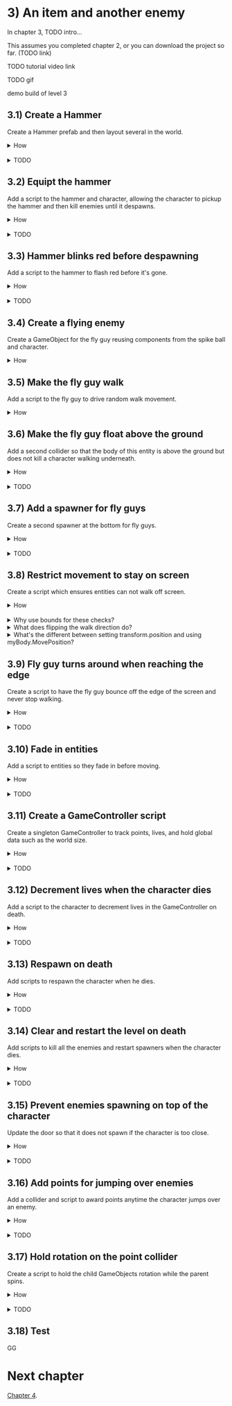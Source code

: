 # 3) An item and another enemy

In chapter 3, TODO intro...

This assumes you completed chapter 2, or you can download the project so far. (TODO link)

TODO tutorial video link

TODO gif

demo build of level 3



## 3.1) Create a Hammer

Create a Hammer prefab and then layout several in the world.

<details><summary>How</summary>

 - Change the sprite's pivot to Bottom. We are using **Hammer**.
 - Add to the world and scale (to about .2).
 - Add a PolygonCollider2D.

<img src="http://i.imgur.com/mfrIum0.png" width=300px /> 

 - Check Is Trigger.
 - Create a prefab.
 - Add several Hammers and lay them out for the level.

<hr></details><br>
<details><summary>TODO</summary>

TODO

<hr></details>




## 3.2) Equipt the hammer

Add a script to the hammer and character, allowing the character to pickup the hammer and then kill enemies until it despawns.

<details><summary>How</summary>

 - Create script Code/Components/Weapons/**WeaponHolder**:

```csharp
using UnityEngine;

public class WeaponHolder : MonoBehaviour
{
  public GameObject currentWeapon;
}
```

 - Add it to the character.
 - Create script Code/Components/Weapon/**Hammer**:

```csharp
using UnityEngine;

public class Hammer : MonoBehaviour
{
  [SerializeField]
  Vector2 positionWhenEquipt = new Vector2(.214f, .17f);

  [SerializeField]
  Vector3 rotationWhenEquiptInEuler = new Vector3(0, 0, -90);

  [SerializeField]
  MonoBehaviour[] componentListToEnableOnEquipt;

  WeaponHolder currentHolder;

  protected void OnDestroy()
  {
    if(currentHolder != null)
    {
      currentHolder.currentWeapon = null;
    }
  }

  protected void OnTriggerEnter2D(
    Collider2D collision)
  {
    WeaponHolder holder = collision.GetComponent<WeaponHolder>();
    if(holder != null && currentHolder == null && holder.currentWeapon == null)
    {
      currentHolder = holder;
      currentHolder.currentWeapon = gameObject;

      transform.SetParent(currentHolder.transform);
      transform.localPosition = positionWhenEquipt;
      transform.localRotation = Quaternion.Euler(rotationWhenEquiptInEuler);

      for(int i = 0; i < componentListToEnableOnEquipt.Length; i++)
      {
        MonoBehaviour component = componentListToEnableOnEquipt[i];
        component.enabled = true;
      }
    }
  }
}
```

 - Add it to the Hammer prefab.
 - Add SuicideIn, disable the component.
 - Add KillOnContactWith configured for layer 'Enemy', disable the component.
 - Under Hammer components to enable, add SuicideIn and KillOnContactWith.
 - Select the spike ball prefab, add DeathEffectSpawn and configure it to use the explosion prefab.

<hr></details><br>
<details><summary>TODO</summary>

TODO

<hr></details>


## 3.3) Hammer blinks red before despawning

Add a script to the hammer to flash red before it's gone.


<details><summary>How</summary>

 - Create script Code/Components/Death/**DeathEffectFlash**:

```csharp
using System.Collections;
using UnityEngine;

public class DeathEffectFlash : DeathEffect
{
  [SerializeField]
  float lengthBeforeFlash = 7;

  [SerializeField]
  float lengthToFlashFor = 5;

  [SerializeField]
  float timePerColorChange = .75f;

  [SerializeField]
  float colorChangeTimeFactorPerFlash = .85f;

  public override float timeUntilObjectMayBeDestroyed
  {
    get
    {
      return lengthBeforeFlash + lengthToFlashFor;
    }
  }

  public override void PlayDeathEffects()
  {
    StartCoroutine(FlashToDeath());
  }

  IEnumerator FlashToDeath()
  {
    yield return new WaitForSeconds(lengthBeforeFlash);

    SpriteRenderer[] spriteList = GetComponentsInChildren<SpriteRenderer>();
    float timePassed = 0;
    bool isRed = false;
    while(timePassed < lengthToFlashFor)
    {
      spriteList.SetColor(isRed ? Color.red : Color.white);
      isRed = !isRed;

      yield return new WaitForSeconds(timePerColorChange);
      timePerColorChange = Mathf.Max(Time.deltaTime, timePerColorChange);
      timePassed += timePerColorChange;
      timePerColorChange *= colorChangeTimeFactorPerFlash;
    }
  }
}
```

 - Add it to the hammer prefab (will automatically add a DeathEffectManager).

<hr></details><br>
<details><summary>TODO</summary>

TODO

<hr></details>

## 3.4) Create a flying enemy

Create a GameObject for the fly guy reusing components from the spike ball and character.  

<details><summary>How</summary>

 - Select **spritesheet_jumper_30**, **84**, and **90** and drag them into the Hierarchy, creating Assets/Animations/**FlyGuyWalk**.
 - Set Order in Layer to 1.
 - Add it to a parent GameObject named "FlyGuy".
 - Set the Layer for FlyGuy to 'Enemy'.
 - Add a Rigidbody2D and freeze the Z rotation.
 - Add a CapsuleCollider2D and adjust the size.

<img src="http://i.imgur.com/d1lxoEj.png" width=150px />

 - Add WalkMovement.
 - Add DeathEffectSpawn and configure it to use the explosion prefab.
 - Add KillOnContactWith and set the layermask to Player.

</details>


## 3.5) Make the fly guy walk

Add a script to the fly guy to drive random walk movement.

<details><summary>How</summary>

 - Create script Code/Compenents/Movement/**WanderWalkController**:

```csharp
using System.Collections;
using UnityEngine;

[RequireComponent(typeof(WalkMovement))]
public class WanderWalkController : MonoBehaviour
{
  [SerializeField]
  float timeBeforeFirstWander = 10;

  [SerializeField]
  float minTimeBetweenReconsideringDirection = 1;

  [SerializeField]
  float maxTimeBetweenReconsideringDirection = 10;

  WalkMovement walkMovement;

  protected void Awake()
  {
    walkMovement = GetComponent<WalkMovement>();
  }

  protected void Start()
  {
    StartCoroutine(Wander());
  }

  IEnumerator Wander()
  {
    walkMovement.desiredWalkDirection = 1;
    yield return new WaitForSeconds(timeBeforeFirstWander);

    while(true)
    {
      SelectARandomWalkDirection();
      float timeToSleep = UnityEngine.Random.Range(
        minTimeBetweenReconsideringDirection,
        maxTimeBetweenReconsideringDirection);
      yield return new WaitForSeconds(timeToSleep);
    }
  }

  void SelectARandomWalkDirection()
  {
    walkMovement.desiredWalkDirection
      = UnityEngine.Random.value <= .5f ? 1 : -1;
  }
}
```

 - Add WanderWalkController to the FlyGuy.

</details>


## 3.6) Make the fly guy float above the ground

Add a second collider so that the body of this entity is above the ground but does not kill a character walking underneath.

<details><summary>How</summary>

 - Add an empty GameObject as a child under the FlyGuy.  Name it "Feet".
 - Create a Layer for "Feet" and assign it to the Feet GameObject.
 - Update the Physics 2D collision matrix to disable Feet / Player, Feet / Enemy, and Feet / Feet collisions.
 - Add a CircleCollider2D to the Feet and size and position it below the body.

<img src="http://i.imgur.com/VMPqiFE.png" width=300px />


<hr></details><br>
<details><summary>TODO</summary>

TODO

<hr></details>

## 3.7) Add a spawner for fly guys

Create a second spawner at the bottom for fly guys.


<details><summary>How</summary>

 - Drag in **spritesheet_tiles_43** and then drag in **47**, add them to a parent named "Door".
 - Set Order in Layer to -2.
 - Scale up the size of the door to about (1.5, 1.5, 1.5).
 - Move the door to the bottom left of the level and position its Y so that the midpoint of the Door approximitally aligns with the midpoint of the FlyGuy (at the height we would want it to spawn).

<img src="http://i.imgur.com/EjVJkZ4.gif" width=300px />

 - Move the sprite for the top into position, then vertex snap the bottom.

<img src="http://i.imgur.com/SF57oFs.gif" width=150px />

 - Create a prefab for 'FlyGuy' and delete the GameObject.
 - Add Spawner to the door and assign FlyGuy as the thing to spawn.
 - Change the initial wait time to 10.

<hr></details><br>
<details><summary>TODO</summary>

TODO

<hr></details>


## 3.8) Restrict movement to stay on screen

Create a script which ensures entities can not walk off screen.

<details><summary>How</summary>

 - Create script Code/Components/Movement/**KeepOnScreen**:

```csharp
using System;
using UnityEngine;

[RequireComponent(typeof(Rigidbody2D))]
public class KeepOnScreen : MonoBehaviour
{
  Rigidbody2D myBody;

  public event Action onAttemptToLeaveScreen;

  protected void Awake()
  {
    myBody = GetComponent<Rigidbody2D>();
    Debug.Assert(myBody != null);
  }

  protected void Update()
  {
    Bounds screenBounds = GameController.instance.screenBounds;
    if(screenBounds.Contains(transform.position) == false)
    {
      transform.position =
        screenBounds.ClosestPoint(transform.position);
      if(onAttemptToLeaveScreen != null)
      {
        onAttemptToLeaveScreen();
      }
    }
  }
}
```

 - Add it to the character and fly guy prefabs.

<hr></details><br>
<details><summary>Why use bounds for these checks?</summary>

There are a few ways you could check for an entity walking off the edge of the screen.  I choose to use the Unity bounds struct because it has methods which make the rest of this component easy.  Specifically:

 - Contains: Check if the current position is on the screen.
 - ClosestPoint: Return the closest point on screen for the character, used when he is off-screen to teleport him back.

</details>

<details><summary>What does flipping the walk direction do?</summary>

Each frame the PlayerController sets the walk direction without consider the previous value.  So flipping the walk direction here is promptly overwritten by the PlayerController - resulting in little or no impact to movement in the game.

We included this logic because not all controllers are going to work the same way.  Later in the tutorial we will be adding another entity that uses WalkMovement by only setting desiredWalkDirection periodically.  For that entity, flipping the direction will cause the entity to bounce off the side of the screen and walk the other way.

This logic doesn't impact the character but it's not harmful either and it fits with the theme of this component, enabling reuse.

</details>

<details><summary>What's the different between setting transform.position and using myBody.MovePosition?</summary>

Updates to the Transform directly will teleport your character immediatelly and bypass all physics logic.  

Using the rigidbody.MovePosition method will smoothly transition the object to its new postion.  It's very fast, but if you try this and watch closely, MovePosition is animating a few frames on the way to the target position instead of going there immediatelly.

We are not suggesting one approach should always be used over the other - consider the use case and how you want your game to feel, sometimes teleporting is exactly the feature you're looking for.  

Be careful when you change position using either of these methods as opposed to using forces on the rigidbody.  It's possible that you teleport right into the middle of another object.  The next frame, Unity will try to react to that collision state and this may result in objects popping out in strange ways.

In this component we are setting transform.position for the teleport effect.  If rigidbody.MovePosition was used instead, occasionally issues would arrise as MovePosition competes with other forces on the object.

</details>

## 3.9) Fly guy turns around when reaching the edge

Create a script to have the fly guy bounce off the edge of the screen and never stop walking.

<details><summary>How</summary>

 - Create script Code/Components/Movement/**BounceOffScreenEdges**:

```csharp
using System;
using System.Collections.Generic;
using System.Runtime.Serialization;
using UnityEngine;

[RequireComponent(typeof(KeepOnScreen))]
[RequireComponent(typeof(WalkMovement))]
public class BounceOffScreenEdges : MonoBehaviour
{
  WalkMovement walkMovement;

  protected void Awake()
  {
    walkMovement = GetComponent<WalkMovement>();
    Debug.Assert(walkMovement != null);
  }

  protected void Start()
  {
    KeepOnScreen keepOnScreen = GetComponent<KeepOnScreen>();
    keepOnScreen.onAttemptToLeaveScreen 
      += KeepOnScreen_onAttemptToLeaveScreen;
  }

  void KeepOnScreen_onAttemptToLeaveScreen()
  {
    walkMovement.desiredWalkDirection
      = -walkMovement.desiredWalkDirection;
  }
}
```

 - Add it to the fly guy prefab.

<hr></details><br>
<details><summary>TODO</summary>

TODO

<hr></details>

## 3.10) Fade in entities

Add a script to entities so they fade in before moving.

<details><summary>How</summary>

 - Create a script **SpriteExtensions** under Assets/Code/Utils and paste the following:

```csharp
using UnityEngine;

public static class SpriteExtensions
{
  public static void SetColor(
    this SpriteRenderer[] spriteList,
    Color color)
  {
    for(int i = 0; i < spriteList.Length; i++)
    {
      SpriteRenderer sprite = spriteList[i];
      sprite.color = color;
    }
  }

  public static void SetAlpha(
    this SpriteRenderer[] spriteList,
    float alpha)
  {
    for(int i = 0; i < spriteList.Length; i++)
    {
      SpriteRenderer sprite = spriteList[i];
      Color originalColor = sprite.color;
      sprite.color = new Color(originalColor.r, originalColor.g, originalColor.b, alpha);
    }
  }
}
```

 - Create a script **FadeInThenEnable** under Assets/Code/Compenents/Life and paste the following:

```csharp
using System.Collections;
using UnityEngine;

public class FadeInThenEnable : MonoBehaviour
{
  [SerializeField]
  float timeTillEnabled;

  [SerializeField]
  MonoBehaviour[] componentsToEnable;

  protected void Start()
  {
    StartCoroutine(FadeIn());
  }

  IEnumerator FadeIn()
  {
    SpriteRenderer[] spriteList
      = gameObject.GetComponentsInChildren<SpriteRenderer>();

    float timePassed = 0;
    while(timePassed < timeTillEnabled)
    {
      float percentComplete = timePassed / timeTillEnabled;
      spriteList.SetAlpha(percentComplete);

      yield return 0;

      timePassed += Time.deltaTime;
    }
    spriteList.SetAlpha(1);

    for(int i = 0; i < componentsToEnable.Length; i++)
    {
      MonoBehaviour component = componentsToEnable[i];
      component.enabled = true;
    }
  }
}
```

 - Add FadeInThenEnable to the character.
 - Disable the character's PlayerController.

<img src="http://i.imgur.com/5WtzPmv.png" width=300px />

 - Configure FadeInThenEnable:
   - Add 1 entry to the Components to Enable list.
   - Drag/drop the PlayerController into the list.

<img src="http://i.imgur.com/hrXMt1f.gif" width=300px />

 - Add FadeInThenEnable to the fly guy prefab, disabling the WanderWalkController and assigning that to the Components to Enable list.
 - Add FadeInThenEnable to the hammer prefab, nothing needed in the to enable list.

<hr></details><br>
<details><summary>TODO</summary>

TODO

<hr></details>


## 3.11) Create a GameController script

Create a singleton GameController to track points, lives, and hold global data such as the world size.

<details><summary>How</summary>

 - Create a script **GameController** under Assets/Code/Compenents/Controllers and paste the following:

```csharp
using System;
using UnityEngine;
using UnityEngine.SceneManagement;

public class GameController : MonoBehaviour
{
  public static GameController instance;

  public event Action onLifeCounterChange;

  [SerializeField] 
  int _lifeCounter = 3; 

  public int lifeCounter
  {
    get
    {
      return _lifeCounter;
    }
    set
    {
      _lifeCounter = value;
      if(onLifeCounterChange != null)
      {
        onLifeCounterChange();
      }
    }
  }

  int originalLifeCount;

  public int points;

  public Bounds screenBounds
  {
    get; private set;
  }

  protected void Awake()
  {
    Debug.Assert(lifeCounter > 0);

    if(instance != null)
    {
      Destroy(gameObject);
      return;
    }

    instance = this;
    originalLifeCount = lifeCounter;

    Camera camera = Camera.main;
    Vector2 screenSize = new Vector2(
      (float)Screen.width / Screen.height,
      1);
    screenSize *= camera.orthographicSize * 2;
    screenBounds = new Bounds(
      (Vector2)camera.transform.position,
      screenSize);

    DontDestroyOnLoad(gameObject);

    SceneManager.sceneLoaded += SceneManager_sceneLoaded;

    Debug.Assert(originalLifeCount > 0);
    Debug.Assert(screenBounds.size.magnitude > 0);
  }

  void SceneManager_sceneLoaded(
    Scene scene,
    LoadSceneMode loadMode)
  {
    if(scene.name == "MainMenu")
    {
      Reset();
    }
  }

  void Reset()
  {
    lifeCounter = originalLifeCount;
    points = 0;

    Debug.Assert(lifeCounter > 0);
  }
}
```

  - Create a new GameObject named "GameController" and add the 'GameController' component.

<hr></details><br>
<details><summary>TODO</summary>

TODO

Moves the GameObject to a DontDestroyOnLoad section in the Hierarchy.

<hr></details>


## 3.12) Decrement lives when the character dies

Add a script to the character to decrement lives in the GameController on death.

<details><summary>How</summary>

 - Create a script **DeathEffectDecrementLives** under Assets/Code/Compenents/Death and paste the following:

```csharp
public class DeathEffectDecrementLives : DeathEffect
{
  public override float timeUntilObjectMayBeDestroyed
  {
    get
    {
      return 0;
    }
  }

  public override void PlayDeathEffects()
  {
    GameController.instance.lifeCounter--;
  }
}
```

 - Add it to the character.

<hr></details><br>
<details><summary>TODO</summary>

To test, look at the life count go down in the GameController component.

<hr></details>


## 3.13) Respawn on death

Add scripts to respawn the character when he dies.

<details><summary>How</summary>

 - Create a script **ICareWhenPlayerDies** under Assets/Code/Compenents/Death and paste the following:

```csharp
public interface ICareWhenPlayerDies
{
  void OnPlayerDeath();
}
```
 - Create a script **LevelManager** under Assets/Code/Compenents/Controllers and paste the following:

```csharp
using System.Collections;
using UnityEngine;
using UnityEngine.SceneManagement;

public class LevelManager : MonoBehaviour
{
  [SerializeField]
  GameObject playerPrefab;

  protected bool isGameOver;
  
  protected void Start()
  {
    GameController.instance.onLifeCounterChange 
      += Instance_onLifeCounterChange;
    Instantiate(playerPrefab);
  }

  protected void OnDestroy()
  {
    GameController.instance.onLifeCounterChange 
      -= Instance_onLifeCounterChange;
  }

  void Instance_onLifeCounterChange()
  {
    if(isGameOver)
    {
      return;
    }

    if(GameController.instance.lifeCounter <= 0)
    {
      isGameOver = true;
      YouLose();
    }
    else
    {
      RestartLevel();
    }
  }

  public virtual void YouWin()
  {
    if(isGameOver == true)
    { 
      return;
    }

    isGameOver = true;
  }

  void RestartLevel()
  {
    GameObject[] gameObjectList = GameObject.FindObjectsOfType<GameObject>();
    for(int i = 0; i < gameObjectList.Length; i++)
    {
      ICareWhenPlayerDies[] careList = gameObjectList[i].GetComponents<ICareWhenPlayerDies>();
      for(int j = 0; j < careList.Length; j++)
      {
        ICareWhenPlayerDies care = careList[j];
        care.OnPlayerDeath();
      }
    }
    Instantiate(playerPrefab);
  }
  
  void YouLose()
  {
    // TODO
  }
}
```

 - Add GameObject for LevelManager.
 - Position the character over the door.
 - Create a prefab for the character, and delete the GameObject.
 - In the LevelManager, assign the character prefab.

<hr></details><br>
<details><summary>TODO</summary>

TODO

<hr></details>


## 3.14) Clear and restart the level on death

Add scripts to kill all the enemies and restart spawners when the character dies.

<details><summary>How</summary>

 - Create a script **SuicideWhenPlayerDies** under Assets/Code/Utils and paste the following:

```csharp
using UnityEngine;

public class SuicideWhenPlayerDies : MonoBehaviour, ICareWhenPlayerDies
{
  void ICareWhenPlayerDies.OnPlayerDeath()
  { 
    Destroy(gameObject);
  }
}
```

 - Add SuicideWhenPlayerDies to the fly guy and the spike ball prefabs.
 - Update the 'Spawner' script as follows (or copy/paste TODO link):

<details><summary>Existing code</summary>

```csharp
using System;
using System.Collections;
using UnityEngine;

/// <summary>
/// Instantiates a prefab at this object's location 
/// periodically.
/// </summary>
public class Spawner : MonoBehaviour
```

</details>

```csharp
  , ICareWhenPlayerDies 
```

<details><summary>Existing code</summary>

```csharp
{
  [SerializeField]
  GameObject thingToSpawn;

  [SerializeField]
  float initialWaitTime = 2;

  [SerializeField]
  float minTimeBetweenSpawns = .5f;

  [SerializeField]
  float maxTimeBetweenSpawns = 10;

  protected void Start()
  {
    StartCoroutine(SpawnEnemies());
  }
```

</details>

```csharp
  void ICareWhenPlayerDies.OnPlayerDeath() 
  {
    StopAllCoroutines();
    StartCoroutine(SpawnEnemies());
  }
```

<details><summary>Existing code</summary>

```csharp
  IEnumerator SpawnEnemies()
  {
    Debug.Assert(thingToSpawn != null);
    Debug.Assert(initialWaitTime >= 0);
    Debug.Assert(minTimeBetweenSpawns >= 0);
    Debug.Assert(
      maxTimeBetweenSpawns >= minTimeBetweenSpawns);

    yield return new WaitForSeconds(initialWaitTime);

    while(true)
    {
      Instantiate(
        thingToSpawn, 
        transform.position, 
        Quaternion.identity);

      float sleepTime = UnityEngine.Random.Range(
        minTimeBetweenSpawns, 
        maxTimeBetweenSpawns);
      yield return new WaitForSeconds(sleepTime);
    }
  }
}
```

</details>

<hr></details><br>
<details><summary>TODO</summary>

TODO

<hr></details>








## 3.15) Prevent enemies spawning on top of the character

Update the door so that it does not spawn if the character is too close.

<details><summary>How</summary>

 - Add a BoxCollider2D and size it to cover the entrance area.

<img src="http://i.imgur.com/Jq4rU93.png" width=300px />

 - Check 'Is Trigger'.
 - Update the 'Spawner' script with the following (or copy/paste TODO link):

<details><summary>Existing code</summary>

```csharp
using System;
using System.Collections;
using UnityEngine;

public class Spawner : MonoBehaviour, ICareWhenPlayerDies
{
  [SerializeField]
  GameObject thingToSpawn;

  [SerializeField]
  float initialWaitTime = 2;

  [SerializeField]
  float minTimeBetweenSpawns = .5f;

  [SerializeField]
  float maxTimeBetweenSpawns = 10;
```

</details>

```csharp  
  Collider2D safeZoneCollider;

  ContactFilter2D contactFilter;

  Collider2D[] tempColliderList = new Collider2D[1];
  
  protected void Awake()
  {
    safeZoneCollider = GetComponent<Collider2D>();
    contactFilter = new ContactFilter2D()
    {
      layerMask = LayerMask.GetMask(new[] { "Player" }),
      useLayerMask = true
    };
  }
```

<details><summary>Existing code</summary>

```csharp
  protected void Start()
  {
    StartCoroutine(SpawnEnemies());
  }

  void ICareWhenPlayerDies.OnPlayerDeath()
  {
    StopAllCoroutines();
    StartCoroutine(SpawnEnemies());
  }

  IEnumerator SpawnEnemies()
  {
    yield return new WaitForSeconds(initialWaitTime);

    while(true)
    {
```

</details>

```csharp
      if(safeZoneCollider == null 
        || safeZoneCollider.OverlapCollider(contactFilter, tempColliderList) == 0)
      {
```

<details><summary>Existing code</summary>

```csharp
        Instantiate(
          thingToSpawn,
          transform.position,
          Quaternion.identity);
```

</details>

```csharp
      }
```

<details><summary>Existing code</summary>

```csharp
      float sleepTime = UnityEngine.Random.Range(
        minTimeBetweenSpawns,
        maxTimeBetweenSpawns);
      yield return new WaitForSeconds(sleepTime);
    }
  }
}
```

</details>


 - Set the Layers to Consider to Player.

<hr></details><br>
<details><summary>TODO</summary>

TODO

<hr></details>


## 3.16) Add points for jumping over enemies

Add a collider and script to award points anytime the character jumps over an enemy.


<details><summary>How</summary>

 - Create a new Layer for "Points" and disable everything except for Points / Player.

<img src="http://i.imgur.com/5sxuf2I.png" width=150px />

 - Add the fly guy and spike ball to scene.
 - For each, add a new empty GameObject as a child named "Points" and then:
   - Assign the Points layer to the Points GameObject.
   - Add a Rigidbody2D and change the Body Type to 'Kinematic'.
   - Add a BoxCollider2D and check Is Trigger.
   - Size the collider to capture the area above.

<img src="http://i.imgur.com/gmMDJlD.png" width=150px />

 - Create script Code/Components/Effects/**AwardPointsOnJumpOver**:

```csharp
using UnityEngine;

[RequireComponent(typeof(BoxCollider2D))]
public class AwardPointsOnJumpOver : MonoBehaviour
{
  [SerializeField]
  int pointsToAward = 100;

  [SerializeField]
  LayerMask playerAndAllPossibleObstacles;

  BoxCollider2D myCollider;

  ContactFilter2D contactFilter;

  RaycastHit2D[] tempHitList = new RaycastHit2D[1];

  LayerMask myLayerMask;

  protected void Awake()
  {
    myCollider = GetComponent<BoxCollider2D>();

    contactFilter = new ContactFilter2D()
    {
      layerMask = playerAndAllPossibleObstacles,
      useLayerMask = true,
      useTriggers = true
    };

    myLayerMask = Physics2D.GetLayerCollisionMask(gameObject.layer);

    Debug.Assert(myCollider != null);
  }

  protected void OnTriggerStay2D(
    Collider2D collision)
  {
    if(myLayerMask.Includes(collision.gameObject.layer) == false)
    {
      return;
    }

    Physics2D.Raycast(
      transform.parent.position, 
      Vector2.up, 
      contactFilter, 
      tempHitList);

    if(tempHitList[0].collider == collision)
    {
      GameController.instance.points += pointsToAward;

      Destroy(this);
    }
  }
}
```

 - Add it to both Points GameObjects.
 - Set layer mask to Player and Floor.
 - Apply changes to the prefabs and delete the GameObjects.

<hr></details><br>
<details><summary>TODO</summary>

TODO

<hr></details>


## 3.17) Hold rotation on the point collider

Create a script to hold the child GameObjects rotation while the parent spins.

<details><summary>How</summary>

 - Create script Code/Components/Movement/**HoldRotation**:

```csharp
using UnityEngine;

public class HoldRotation : MonoBehaviour
{
  Quaternion originalRotation;

  protected void Awake()
  {
    originalRotation = transform.rotation;
  }

  protected void Update()
  {
    transform.rotation = originalRotation;
  }
}
```

 - Add it to the Points GameObject under the spike ball prefab.

<hr></details><br>
<details><summary>TODO</summary>

TODO

<hr></details>




## 3.18) Test

GG

# Next chapter

[Chapter 4](https://github.com/hardlydifficult/Platformer/blob/master/Chapter4.md).
